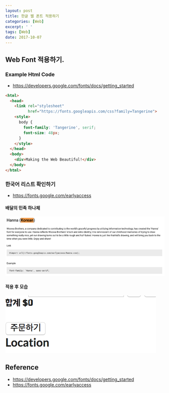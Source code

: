 ```yaml
---
layout: post
title: 한글 웹 폰트 적용하기
categories: [Web]
excerpt: ' '
tags: [Web]
date: 2017-10-07
---
```


## Web Font 적용하기.
### Example Html Code
- <https://developers.google.com/fonts/docs/getting_started>

```html
<html>
  <head>
    <link rel="stylesheet"
          href="https://fonts.googleapis.com/css?family=Tangerine">
    <style>
      body {
        font-family: 'Tangerine', serif;
        font-size: 48px;
      }
    </style>
  </head>
  <body>
    <div>Making the Web Beautiful!</div>
  </body>
</html>
```

### 한국어 리스트 확인하기
- <https://fonts.google.com/earlyaccess>

#### 배달의 민족 하나체
![No Image](/assets/posts/20171007/1.PNG)

#### 적용 후 모습
![No Image](/assets/posts/20171007/2.PNG)



## Reference
- <https://developers.google.com/fonts/docs/getting_started>
- <https://fonts.google.com/earlyaccess>
